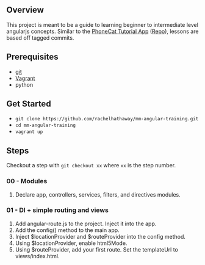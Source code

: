 ## Overview

This project is meant to be a guide to learning beginner to intermediate level angularjs concepts. Similar to the [PhoneCat Tutorial App](https://docs.angularjs.org/tutorial) ([Repo](https://github.com/angular/angular-phonecat)), lessons are based off tagged commits. 

## Prerequisites
- [git](http://git-scm.com/)
- [Vagrant](http://vagrantup.com/)
- python

## Get Started
- `git clone https://github.com/rachelhathaway/mm-angular-training.git`
- `cd mm-angular-training`
- `vagrant up`

## Steps
Checkout a step with `git checkout xx` where `xx` is the step number.

### 00 - Modules
1. Declare app, controllers, services, filters, and directives modules.

### 01 - DI + simple routing and views
1. Add angular-route.js to the project. Inject it into the app.
2. Add the config() method to the main app.
3. Inject $locationProvider and $routeProvider into the config method.
4. Using $locationProvider, enable html5Mode.
5. Using $routeProvider, add your first route. Set the templateUrl to views/index.html.
